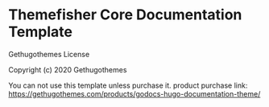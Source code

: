 # Themefisher Core Documentation Template

Gethugothemes License

Copyright (c) 2020 Gethugothemes

You can not use this template unless purchase it. product purchase link: https://gethugothemes.com/products/godocs-hugo-documentation-theme/